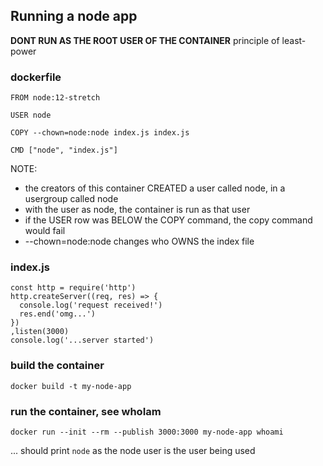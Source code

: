 ## Running a node app
**DONT RUN AS THE ROOT USER OF THE CONTAINER**
principle of least-power

### dockerfile
```
FROM node:12-stretch

USER node

COPY --chown=node:node index.js index.js

CMD ["node", "index.js"]
```

NOTE:
- the creators of this container CREATED a user called node, in a usergroup called node
- with the user as node, the container is run as that user
- if the USER row was BELOW the COPY command, the copy command would fail
- --chown=node:node changes who OWNS the index file

### index.js
```
const http = require('http')
http.createServer((req, res) => {
  console.log('request received!')
  res.end('omg...')
})
,listen(3000)
console.log('...server started')
```
### build the container
```
docker build -t my-node-app
```

### run the container, see whoIam
```
docker run --init --rm --publish 3000:3000 my-node-app whoami
```
... should print ```node``` as the node user is the user being used

